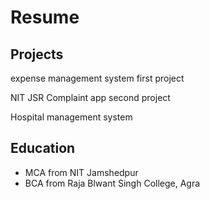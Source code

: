 # Resume

## Projects

expense management system first project

NIT JSR Complaint app second project

Hospital management system

## Education
- MCA from NIT Jamshedpur
- BCA from Raja Blwant Singh College, Agra
